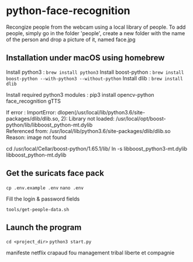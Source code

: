 # python-face-recognition

Recongize people from the webcam using a local library of people.
To add people, simply go in the folder 'people', create a new folder with the name of the person and drop a picture of it, named face.jpg

## Installation under macOS using homebrew

Install python3 : `brew install python3`
Install boost-python : `brew install boost-python --with-python3 --without-python`
Install dlib : `brew install dlib`

Install required python3 modules : pip3 install opencv-python face_recognition gTTS

If error :
		ImportError: dlopen(/usr/local/lib/python3.6/site-packages/dlib/dlib.so, 
		2): Library not loaded: /usr/local/opt/boost-python/lib/libboost_python-mt.dylib   
		Referenced from: /usr/local/lib/python3.6/site-packages/dlib/dlib.so   
		Reason: image not found
		
cd /usr/local/Cellar/boost-python/1.65.1/lib/
ln -s libboost_python3-mt.dylib libboost_python-mt.dylib

## Get the suricats face pack 

`cp .env.example .env`
`nano .env`

Fill the login & password fields

`tools/get-people-data.sh`

## Launch the program

`cd <project_dir>`
`python3 start.py`

manifeste netflix
crapaud fou
management tribal
liberte et compagnie
